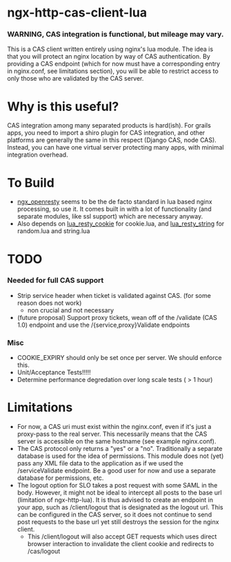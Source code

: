 # ngx-http-cas-client-lua

### WARNING, CAS integration is functional, but mileage may vary.

This is a CAS client written entirely using nginx's lua module. The idea is that you will
protect an nginx location by way of CAS authentication. By providing a CAS endpoint (which
for now must have a corresponding entry in nginx.conf, see limitations section), you will be
able to restrict access to only those who are validated by the CAS server.

# Why is this useful?

CAS integration among many separated products is hard(ish). For grails apps, you need to
import a shiro plugin for CAS integration, and other platforms are generally the same in
this respect (Django CAS, node CAS). Instead, you can have one virtual server protecting
many apps, with minimal integration overhead.

# To Build

* [ngx\_openresty](https://github.com/openresty/ngx_openresty) seems to be the de facto
  standard in lua based nginx processing, so use it. It comes built in with a lot of
  functionality (and separate modules, like ssl support) which are necessary anyway.
* Also depends on [lua\_resty\_cookie](https://github.com/cloudflare/lua-resty-cookie) for
  cookie.lua, and [lua\_resty\_string](https://github.com/openresty/lua-resty-string) for
  random.lua and string.lua

# TODO

### Needed for full CAS support
* Strip service header when ticket is validated against CAS. (for some reason does not work)
  - non crucial and not necessary
* (future proposal) Support proxy tickets, wean off of the /validate (CAS 1.0) endpoint
  and use the /{service,proxy}Validate endpoints

### Misc
* COOKIE\_EXPIRY should only be set once per server. We should enforce this.
* Unit/Acceptance Tests!!!!!
* Determine performance degredation over long scale tests ( > 1 hour)

# Limitations
* For now, a CAS uri must exist within the nginx.conf, even if it's just a proxy-pass to the
  real server. This necessarily means that the CAS server is accessible on the same hostname
  (see example nginx.conf).
* The CAS protocol only returns a "yes" or a "no". Traditionally a separate database is used
  for the idea of permissions. This module does not (yet) pass any XML file data to the
  application as if we used the /serviceValidate endpoint. Be a good user for now and use
  a separate database for permissions, etc.
* The logout option for SLO takes a post request with some SAML in the body. However, it
  might not be ideal to intercept all posts to the base url (limitation of ngx-http-lua).
  It is thus advised to create an endpoint in your app, such as /client/logout that is
  designated as the logout url. This can be configured in the CAS server, so it does not
  continue to send post requests to the base url yet still destroys the session for the nginx client.
  * This /client/logout will also accept GET requests which uses direct browser interaction to
    invalidate the client cookie and redirects to /cas/logout
